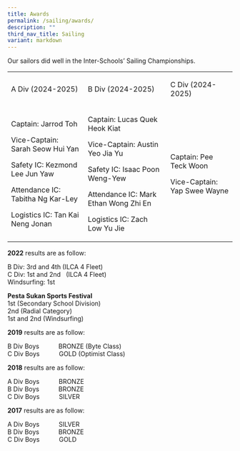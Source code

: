 ```yaml
---
title: Awards
permalink: /sailing/awards/
description: ""
third_nav_title: Sailing
variant: markdown
---
```

<p>Our sailors did well in the Inter-Schools’ Sailing Championships.</p>
<table style="minWidth: 75px">
<colgroup>
<col>
<col>
<col>
</colgroup>
<tbody>
<tr>
<td rowspan="1" colspan="1">
<p>A Div (2024-2025)</p>
</td>
<td rowspan="1" colspan="1">
<p>B Div (2024-2025)</p>
</td>
<td rowspan="1" colspan="1">
<p>C Div (2024-2025)</p>
</td>
</tr>
<tr>
<td rowspan="1" colspan="1">
<p>Captain: Jarrod Toh</p>
<p></p>
<p>Vice-Captain:&nbsp; Sarah Seow Hui Yan</p>
<p></p>
<p>Safety IC: Kezmond Lee Jun Yaw</p>
<p></p>
<p>Attendance IC: Tabitha Ng Kar-Ley</p>
<p></p>
<p>Logistics IC: Tan Kai Neng Jonan</p>
</td>
<td rowspan="1" colspan="1">
<p>Captain: Lucas Quek Heok Kiat</p>
<p></p>
<p>Vice-Captain: Austin Yeo Jia Yu</p>
<p></p>
<p>Safety IC: Isaac Poon Weng-Yew</p>
<p></p>
<p>Attendance IC: Mark Ethan Wong Zhi En</p>
<p></p>
<p>Logistics IC: Zach Low Yu Jie</p>
</td>
<td rowspan="1" colspan="1">
<p>Captain: Pee Teck Woon</p>
<p></p>
<p>Vice-Captain: Yap Swee Wayne</p>
<p></p>
</td>
</tr>
</tbody>
</table>
<p><strong>2022</strong>&nbsp;results are as follow:</p>
<p>B Div: 3rd&nbsp;and 4th&nbsp;(ILCA 4 Fleet)
<br>C Div: 1st&nbsp;and 2nd&nbsp;&nbsp;&nbsp;(ILCA 4 Fleet)
<br>Windsurfing: 1st</p>
<p><strong>Pesta Sukan Sports Festival</strong> 
<br>1st&nbsp;(Secondary School Division)
<br>2nd&nbsp;(Radial Category)
<br>1st&nbsp;and 2nd&nbsp;(Windsurfing)</p>
<p><strong>2019</strong>&nbsp;results are as follow:</p>
<p>B Div Boys&nbsp;&nbsp;&nbsp;&nbsp;&nbsp;&nbsp;&nbsp;&nbsp;&nbsp;&nbsp;
BRONZE (Byte Class)
<br>C Div Boys&nbsp; &nbsp; &nbsp; &nbsp; &nbsp; &nbsp;GOLD (Optimist Class)</p>
<p><strong>2018</strong>&nbsp;results are as follow:</p>
<p>A Div Boys&nbsp; &nbsp; &nbsp; &nbsp; &nbsp; &nbsp;BRONZE
<br>B Div Boys&nbsp;&nbsp;&nbsp;&nbsp;&nbsp;&nbsp;&nbsp;&nbsp;&nbsp;&nbsp;
BRONZE
<br>C Div Boys&nbsp;&nbsp;&nbsp;&nbsp;&nbsp;&nbsp;&nbsp;&nbsp;&nbsp;&nbsp;&nbsp;SILVER</p>
<p><strong>2017</strong>&nbsp;results are as follow:</p>
<p>A Div Boys&nbsp; &nbsp; &nbsp; &nbsp; &nbsp; &nbsp;SILVER
<br>B Div Boys&nbsp;&nbsp;&nbsp;&nbsp;&nbsp;&nbsp;&nbsp;&nbsp;&nbsp;&nbsp;
BRONZE
<br>C Div Boys&nbsp; &nbsp; &nbsp; &nbsp; &nbsp; &nbsp;GOLD</p>